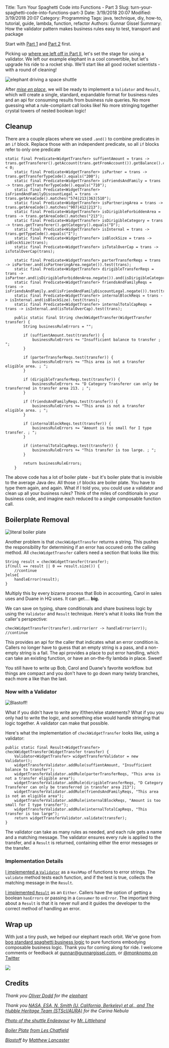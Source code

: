 Title: Turn Your Spaghetti Code into Functions - Part 3
Slug: turn-your-spaghetti-code-into-functions-part-3
Date: 3/19/2018 20:07
Modified: 3/19/2018 20:07
Category: Programming
Tags: java, technique, diy, how-to, tutorial, guide, lambda, function, refactor
Authors: Gunnar Gissel
Summary: How the validator pattern makes business rules easy to test, transport and package

Start with [Part 1](www.gunnargissel.com/turn-your-spaghetti-code-into-functions-part-1.html) and [Part 2](www.gunnargissel.com/turn-your-spaghetti-code-into-functions-part-2.html) first.

Picking up [where we left off in Part II]( www.gunnargissel.com/turn-your-spaghetti-code-into-functions-part-2.html ), let's set the stage for using a validator.   We left our example elephant in a cool convertible, but let's upgrade his ride to a rocket ship.  We'll start like all good rocket scientists - with a round of cleaning!

<img src="https://i.imgur.com/HS1ZVqFl.png" title="elephant driving a space shuttle" alt="elephant driving a space shuttle" />

After _[mise en place](https://en.wikipedia.org/wiki/Mise_en_place)_, we will be ready to implement a `Validator` and `Result`, which will create a single, standard, expandable format for business rules and an api for consuming results from business rule queries.  No more guessing what a rule-compliant call looks like!  No more stringing together crystal towers of nested boolean logic!

Cleanup
-----------

 There are a couple places where we used `.and()` to combine predicates in an `if` block.  Replace those with an independent predicate, so all `if` blocks refer to only one predicate

    static final Predicate<WidgetTransfer> suffientAmount = trans -> trans.getTransferer().getAccount(trans.getFromAccount()).getBalance().compareTo(trans.getAmount()) < 0;
        static final Predicate<WidgetTransfer> isPartner = trans -> trans.getTransferTypeCode().equals("200");
        static final Predicate<WidgetTransfer> isFriendsAndFamily = trans -> trans.getTransferTypeCode().equals("710");
        static final Predicate<WidgetTransfer> isFriendAndFamilyDiscountLegal = trans -> trans.getAreaCode().matches("574|213|363|510");
        static final Predicate<WidgetTransfer> isPartneringArea = trans -> trans.getAreaCode().matches("907|412|213");
        static final Predicate<WidgetTransfer> isDirigibleForbiddenArea = trans -> trans.getAreaCode().matches("213");
        static final Predicate<WidgetTransfer> isDirigibleCategory = trans -> trans.getTransferer().getCategory().equals("D");
        static final Predicate<WidgetTransfer> isInternal = trans -> trans.getTypeCode().equals("I");
        static final Predicate<WidgetTransfer> isBlockSize = trans -> isBlockSize(trans);
        static final Predicate<WidgetTransfer> isTotalOverCap = trans -> isTotalOverCap(trans);
        
        static final Predicate<WidgetTransfer> parterTransferReqs = trans -> isPartner.and(isPartneringArea.negate()).test(trans);
        static final Predicate<WidgetTransfer> dirigibleTransferReqs = trans -> isPartner.and(isDirigibleForbiddenArea.negate()).and(isDirigibleCategory).test(trans);
        static final Predicate<WidgetTransfer> friendsAndFamilyReqs = trans -> isFriendsAndFamily.and(isFriendAndFamilyDiscountLegal.negate()).test(trans);
        static final Predicate<WidgetTransfer> internalBlockReqs = trans -> isInternal.and(isBlockSize).test(trans);
        static final Predicate<WidgetTransfer> internalTotalCapReqs = trans -> isInternal.and(isTotalOverCap).test(trans);
        
        public static final String checkWidgetTransfer(WidgetTransfer transfer) {
            String businessRuleErrors = "";

            if (suffientAmount.test(transfer)) {
                businessRuleErrors += "Insufficient balance to transfer ; ";
            }

            if (parterTransferReqs.test(transfer)) {
                businessRuleErrors += "This area is not a transfer eligible area. ; ";
            }

            if (dirigibleTransferReqs.test(transfer)) {
                businessRuleErrors += "D Category Transferer can only be transferred in transfer area 213. ; ";
            }

            if (friendsAndFamilyReqs.test(transfer)) {
                businessRuleErrors += "This area is not a transfer eligible area. ; ";
            }

            if (internalBlockReqs.test(transfer)) {
                businessRuleErrors += "Amount is too small for I type transfer. ; ";
            }

            if (internalTotalCapReqs.test(transfer)) {
                businessRuleErrors += "This transfer is too large. ; ";
            }

            return businessRuleErrors;
        }
        

The above code has a lot of boiler plate - but it's boiler plate that is invisible to the average Java dev.  All those `if` blocks are boiler plate.  You have to type them again, and again.  What if I told you, you could use a validator and clean up all your business rules?  Think of the miles of conditionals in your business code, and imagine each reduced to a single composable function call.

Boilerplate Removal
-------------------------------------------

<img src="https://i.imgur.com/z5pXylbl.jpg" title="literal boiler plate"/>

Another problem is that `checkWidgetTransfer` returns a string.  This pushes the responsibility for determining if an error has occured onto the calling method.  All `checkWidgetTransfer` callers need a section that looks like this:
    
    String result = checkWidgetTransfer(transfer);
    if(null == result || 0 == result.size()) {
        //continue
    }else{
        handleError(result);
    }

Multiply this by every bizarre process that Bob in accounting, Carol in sales uses and Duane in HQ uses.  It can get.... __big.__
    
We can save on typing, share conditionals and share business logic by using the `Validator` and `Result` technique.  Here's what it looks like from the caller's perspective:

    checkWidgetTransfer(transfer).onError(err -> handleError(err));
    //continue

This provides an api for the caller that indicates what an error condition is.  Callers no longer have to guess that an empty string is a pass, and a non-empty string is a fail.  The api provides a place to put error handling, which can take an existing function, or have an on-the-fly lambda in place.  Sweet!

You still have to write up Bob, Carol and Duane's favorite workflow. but things are compact and you don't have to go down many twisty branches, each more a like than the last. 

### Now with a Validator

<img src="https://i.imgur.com/LxHru8gl.jpg" title="Blastoff!"/>

What if you didn't have to write any if/then/else statements?  What if you you only had to write the logic, and something else would handle stringing that logic together.  A validator can make that possible.

Here's what the implementation of `checkWidgetTransfer` looks like, using a validator:

    public static final Result<WidgetTransfer> checkWidgetTransfer(WidgetTransfer transfer) {
        Validator<WidgetTransfer> widgetTransferValidator = new Validator();
        widgetTransferValidator.addRule(suffientAmount, "Insufficient balance to transfer");
        widgetTransferValidator.addRule(parterTransferReqs, "This area is not a transfer eligible area");
        widgetTransferValidator.addRule(dirigibleTransferReqs, "D Category Transferer can only be transferred in transfer area 213");
        widgetTransferValidator.addRule(friendsAndFamilyReqs, "This area is not an eligible area");
        widgetTransferValidator.addRule(internalBlockReqs, "Amount is too small for I type transfer");
        widgetTransferValidator.addRule(internalTotalCapReqs, "This transfer is too large");
        return widgetTransferValidator.validate(transfer); 
    }

The validator can take as many rules as needed, and each rule gets a name and a matching message.  The validator ensures every rule is applied to the transfer, and a `Result` is returned, containing either the error messages or the transfer.

### Implementation Details

[I implemented a `Validator`](https://github.com/monknomo/If-Else-Block-Refactoring/blob/master/src/main/java/com/gunnargissel/suemez/businessrulerefactorexample/refactor5/Validator.java) as a `HashMap` of functions to error strings.  The `validate` method tests each function, and if the test is true, collects the matching message in the `Result`.

[I implemented `Result`](https://github.com/monknomo/If-Else-Block-Refactoring/blob/master/src/main/java/com/gunnargissel/suemez/businessrulerefactorexample/refactor5/Result.java) as an `Either`.  Callers have the option of getting a boolean `hasErrors` or passing in a `Consumer` to `onError`.  The important thing about a `Result` is that it is never null and it guides the developer to the correct method of handling an error.

## Wrap up 

With just a tiny push, we helped our elephant reach orbit.  We've gone from [bog standard spaghetti business logic]() to pure functions embodying composable business logic.  Thank you for coming along for ride.  I welcome comments or feedback at gunnar@gunnargissel.com, or [@monknomo on Twitter](https://twitter.com/monknomo)

<img src="https://i.imgur.com/5Xg3VrRl.jpg"/>

## Credits

_Thank you [Oliver Dodd](https://www.flickr.com/photos/oliverdodd/) for the [elephant](https://flic.kr/p/8N681r)_

_Thank you [NASA, ESA, N. Smith (U. California, Berkeley) et al., and The Hubble Heritage Team (STScI/AURA)](https://www.nasa.gov/multimedia/imagegallery/image_feature_1146.html) for the Carina Nebula_

_[Photo of the shuttle Endeavour](https://flic.kr/p/fejqBW) by [Mr. Littlehand](https://www.flickr.com/photos/73577218@N00/)_

_[Boiler Plate](https://flic.kr/p/Fvyd) [from Les Chatfield](https://www.flickr.com/photos/elsie/)_

_[Blastoff](https://flic.kr/p/q5sdna) by [Matthew Lancaster](https://www.flickr.com/photos/matthew_lancaster_2/)_


